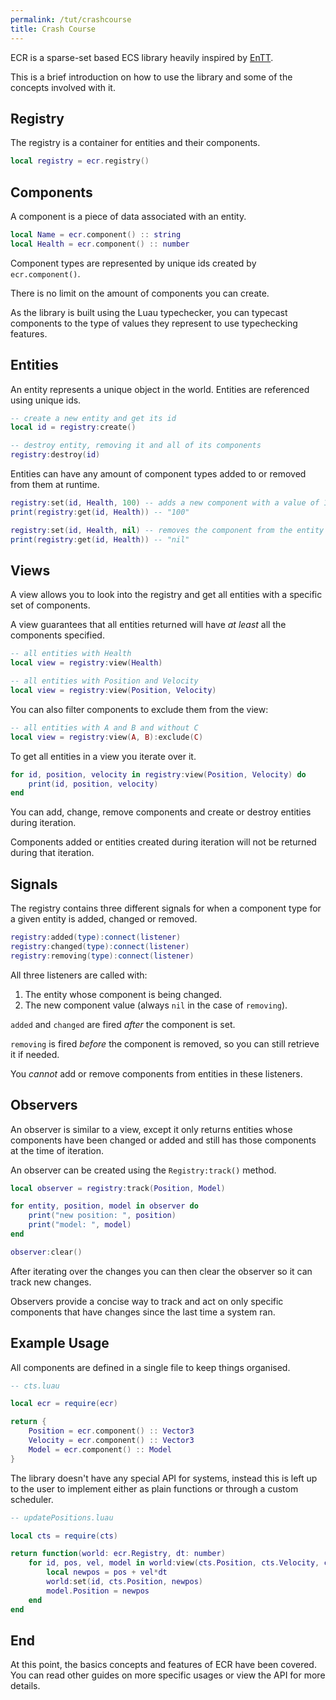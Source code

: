 ```yaml
---
permalink: /tut/crashcourse
title: Crash Course
---
```


ECR is a sparse-set based ECS library heavily inspired by
[EnTT](https://github.com/skypjack/entt).

This is a brief introduction on how to use the library and some of the concepts
involved with it.

## Registry

The registry is a container for entities and their components.

```lua
local registry = ecr.registry()
```

## Components

A component is a piece of data associated with an entity.

```lua
local Name = ecr.component() :: string
local Health = ecr.component() :: number
```

Component types are represented by unique ids created by `ecr.component()`.

There is no limit on the amount of components you can create.

As the library is built using the Luau typechecker, you can typecast components
to the type of values they represent to use typechecking features.

## Entities

An entity represents a unique object in the world. Entities are referenced using
unique ids.

```lua
-- create a new entity and get its id
local id = registry:create()

-- destroy entity, removing it and all of its components
registry:destroy(id)
```

Entities can have any amount of component types added to or removed from them
at runtime.

```lua
registry:set(id, Health, 100) -- adds a new component with a value of 100
print(registry:get(id, Health)) -- "100"

registry:set(id, Health, nil) -- removes the component from the entity
print(registry:get(id, Health)) -- "nil"
```

## Views

A view allows you to look into the registry and get all entities with a specific
set of components.

A view guarantees that all entities returned will have *at least* all the
components specified.

```lua
-- all entities with Health
local view = registry:view(Health)

-- all entities with Position and Velocity
local view = registry:view(Position, Velocity)
```

You can also filter components to exclude them from the view:

```lua
-- all entities with A and B and without C
local view = registry:view(A, B):exclude(C)
```

To get all entities in a view you iterate over it.

```lua
for id, position, velocity in registry:view(Position, Velocity) do
    print(id, position, velocity)
end
```

You can add, change, remove components and create or destroy entities during
iteration.

Components added or entities created during iteration will not be returned
during that iteration.

## Signals

The registry contains three different signals for when a component type for a
given entity is added, changed or removed.

```lua
registry:added(type):connect(listener)
registry:changed(type):connect(listener)
registry:removing(type):connect(listener)
```

All three listeners are called with:

1. The entity whose component is being changed.
2. The new component value (always `nil` in the case of `removing`).

`added` and `changed` are fired *after* the component is set.

`removing` is fired *before* the component is removed, so you can still retrieve
it if needed.

You *cannot* add or remove components from entities in these listeners.

## Observers

An observer is similar to a view, except it only returns entities whose
components have been changed or added and still has those components at the time
of iteration.

An observer can be created using the `Registry:track()` method.

```lua
local observer = registry:track(Position, Model)

for entity, position, model in observer do
    print("new position: ", position)
    print("model: ", model)
end

observer:clear()
```

After iterating over the changes you can then clear the observer so it can track
new changes.

Observers provide a concise way to track and act on only specific components
that have changes since the last time a system ran.

## Example Usage

All components are defined in a single file to keep things organised.

```lua
-- cts.luau

local ecr = require(ecr)

return {
    Position = ecr.component() :: Vector3
    Velocity = ecr.component() :: Vector3
    Model = ecr.component() :: Model
}
```

The library doesn't have any special API for systems, instead this is left up
to the user to implement either as plain functions or through a custom scheduler.

```lua
-- updatePositions.luau

local cts = require(cts)

return function(world: ecr.Registry, dt: number)
    for id, pos, vel, model in world:view(cts.Position, cts.Velocity, cts.Model) do
        local newpos = pos + vel*dt
        world:set(id, cts.Position, newpos)
        model.Position = newpos
    end
end
```

## End

At this point, the basics concepts and features of ECR have been covered.
You can read other guides on more specific usages or view the API for more
details.
